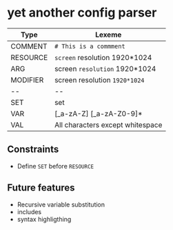 # yet another config parser

| Type     | Lexeme                           |
| -------- | -------------------------------- |
| COMMENT  | `# This is a commment`           |
| RESOURCE | `screen` resolution 1920*1024    |
| ARG      | screen `resolution` 1920*1024    |
| MODIFIER | screen resolution `1920*1024`    |
| --       | --                               |
| SET      | set                              |
| VAR      | [_a-zA-Z] [_a-zA-Z0-9]*          |
| VAL      | All characters except whitespace |

## Constraints
- Define `SET` before `RESOURCE`
  
## Future features
- Recursive variable substitution
- includes
- syntax highligthing